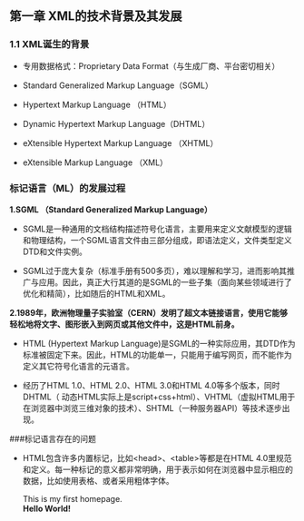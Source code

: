## 第一章 XML的技术背景及其发展



### 1.1 XML诞生的背景



* 专用数据格式：Proprietary Data Format（与生成厂商、平台密切相关）

* Standard Generalized Markup Language（SGML）

* Hypertext Markup Language （HTML）

* Dynamic Hypertext Markup Language（DHTML）

* eXtensible Hypertext Markup Language （XHTML）

* eXtensible Markup Language （XML）



 ### 标记语言（ML）的发展过程



 **1.SGML （Standard Generalized Markup Language）**



* SGML是一种通用的文档结构描述符号化语言，主要用来定义文献模型的逻辑和物理结构，一个SGML语言文件由三部分组成，即语法定义，文件类型定义DTD和文件实例。

* SGML过于庞大复杂（标准手册有500多页），难以理解和学习，进而影响其推广与应用。因此，真正大行其道的是SGML的一些子集（面向某些领域进行了优化和精简），比如随后的HTML和XML。

**2.1989年，欧洲物理量子实验室（CERN）发明了超文本链接语言，使用它能够轻松地将文字、图形嵌入到网页或其他文件中，这是HTML前身。**

* HTML (Hypertext Markup Language)是SGML的一种实际应用，其DTD作为标准被固定下来。因此，HTML的功能单一，只能用于编写网页，而不能作为定义其它符号化语言的元语言。

* 经历了HTML 1.0、HTML 2.0、HTML 3.0和HTML 4.0等多个版本，同时DHTML（ 动态HTML实际上是script+css+html）、VHTML（虚拟HTML用于在浏览器中浏览三维对象的技术）、SHTML（一种服务器API）等技术逐步出现。

###标记语言存在的问题

* HTML包含许多内置标记，比如&lt;head>、&lt;table>等都是在HTML 4.0里规范和定义。每一种标记的意义都非常明确，用于表示如何在浏览器中显示相应的数据，比如使用表格、或者采用粗体字体。

    <html>
    <head> <title>Title of page</title> </head>
    <body> This is my first homepage. <br/>
    <b>Hello World!</b>
    </body>
    </html>

 

